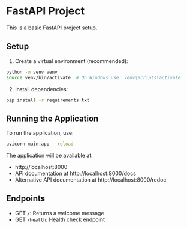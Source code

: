 # FastAPI Project

This is a basic FastAPI project setup.

## Setup

1. Create a virtual environment (recommended):
```bash
python -m venv venv
source venv/bin/activate  # On Windows use: venv\Scripts\activate
```

2. Install dependencies:
```bash
pip install -r requirements.txt
```

## Running the Application

To run the application, use:
```bash
uvicorn main:app --reload
```

The application will be available at:
- http://localhost:8000
- API documentation at http://localhost:8000/docs
- Alternative API documentation at http://localhost:8000/redoc

## Endpoints

- GET `/`: Returns a welcome message
- GET `/health`: Health check endpoint 